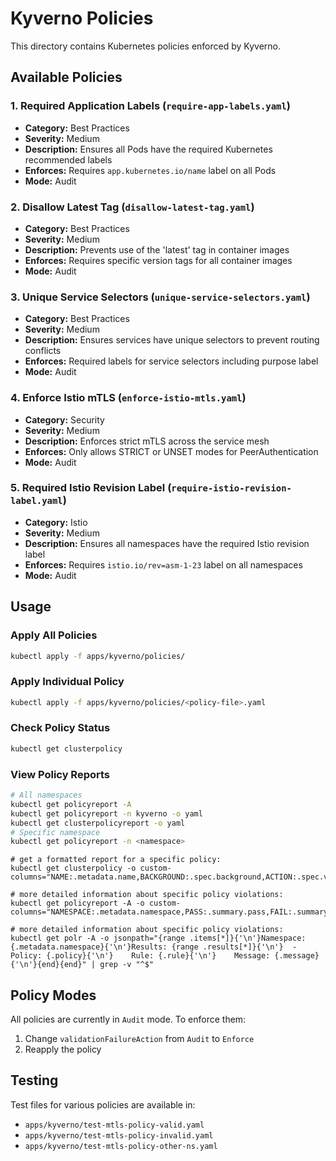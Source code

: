 # Kyverno Policies

This directory contains Kubernetes policies enforced by Kyverno.

## Available Policies

### 1. Required Application Labels (`require-app-labels.yaml`)
- **Category:** Best Practices
- **Severity:** Medium
- **Description:** Ensures all Pods have the required Kubernetes recommended labels
- **Enforces:** Requires `app.kubernetes.io/name` label on all Pods
- **Mode:** Audit

### 2. Disallow Latest Tag (`disallow-latest-tag.yaml`)
- **Category:** Best Practices
- **Severity:** Medium
- **Description:** Prevents use of the 'latest' tag in container images
- **Enforces:** Requires specific version tags for all container images
- **Mode:** Audit

### 3. Unique Service Selectors (`unique-service-selectors.yaml`)
- **Category:** Best Practices
- **Severity:** Medium
- **Description:** Ensures services have unique selectors to prevent routing conflicts
- **Enforces:** Required labels for service selectors including purpose label
- **Mode:** Audit

### 4. Enforce Istio mTLS (`enforce-istio-mtls.yaml`)
- **Category:** Security
- **Severity:** Medium
- **Description:** Enforces strict mTLS across the service mesh
- **Enforces:** Only allows STRICT or UNSET modes for PeerAuthentication
- **Mode:** Audit

### 5. Required Istio Revision Label (`require-istio-revision-label.yaml`)
- **Category:** Istio
- **Severity:** Medium
- **Description:** Ensures all namespaces have the required Istio revision label
- **Enforces:** Requires `istio.io/rev=asm-1-23` label on all namespaces
- **Mode:** Audit

## Usage

### Apply All Policies
```bash
kubectl apply -f apps/kyverno/policies/
```

### Apply Individual Policy
```bash
kubectl apply -f apps/kyverno/policies/<policy-file>.yaml
```

### Check Policy Status
```bash
kubectl get clusterpolicy
```

### View Policy Reports
```bash
# All namespaces
kubectl get policyreport -A
kubectl get policyreport -n kyverno -o yaml
kubectl get clusterpolicyreport -o yaml
# Specific namespace
kubectl get policyreport -n <namespace>
```

```
# get a formatted report for a specific policy:
kubectl get clusterpolicy -o custom-columns="NAME:.metadata.name,BACKGROUND:.spec.background,ACTION:.spec.validationFailureAction,READY:.status.ready"

# more detailed information about specific policy violations:
kubectl get policyreport -A -o custom-columns="NAMESPACE:.metadata.namespace,PASS:.summary.pass,FAIL:.summary.fail,WARN:.summary.warn,ERROR:.summary.error,SKIP:.summary.skip"

# more detailed information about specific policy violations:
kubectl get polr -A -o jsonpath="{range .items[*]}{'\n'}Namespace: {.metadata.namespace}{'\n'}Results: {range .results[*]}{'\n'}  - Policy: {.policy}{'\n'}    Rule: {.rule}{'\n'}    Message: {.message}{'\n'}{end}{end}" | grep -v "^$"
```

## Policy Modes
All policies are currently in `Audit` mode. To enforce them:
1. Change `validationFailureAction` from `Audit` to `Enforce`
2. Reapply the policy

## Testing
Test files for various policies are available in:
- `apps/kyverno/test-mtls-policy-valid.yaml`
- `apps/kyverno/test-mtls-policy-invalid.yaml`
- `apps/kyverno/test-mtls-policy-other-ns.yaml` 